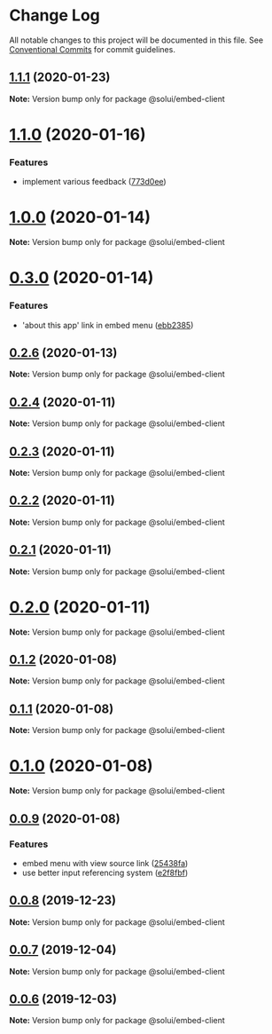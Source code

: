 # Change Log

All notable changes to this project will be documented in this file.
See [Conventional Commits](https://conventionalcommits.org) for commit guidelines.

## [1.1.1](https://github.com/solui/solui/compare/v1.1.0...v1.1.1) (2020-01-23)

**Note:** Version bump only for package @solui/embed-client





# [1.1.0](https://github.com/solui/solui/compare/v1.0.0...v1.1.0) (2020-01-16)


### Features

* implement various feedback ([773d0ee](https://github.com/solui/solui/commit/773d0ee3f50e40b92d1634356b8023ecf518f149))





# [1.0.0](https://github.com/solui/solui/compare/v0.3.0...v1.0.0) (2020-01-14)

**Note:** Version bump only for package @solui/embed-client





# [0.3.0](https://github.com/solui/solui/compare/v0.2.11...v0.3.0) (2020-01-14)


### Features

* 'about this app' link in embed menu ([ebb2385](https://github.com/solui/solui/commit/ebb2385d2e60dfab049637911ad7691cef4a600b))





## [0.2.6](https://github.com/solui/solui/compare/v0.2.5...v0.2.6) (2020-01-13)

**Note:** Version bump only for package @solui/embed-client





## [0.2.4](https://github.com/solui/solui/compare/v0.2.3...v0.2.4) (2020-01-11)

**Note:** Version bump only for package @solui/embed-client





## [0.2.3](https://github.com/solui/solui/compare/v0.2.2...v0.2.3) (2020-01-11)

**Note:** Version bump only for package @solui/embed-client





## [0.2.2](https://github.com/solui/solui/compare/v0.2.1...v0.2.2) (2020-01-11)

**Note:** Version bump only for package @solui/embed-client





## [0.2.1](https://github.com/solui/solui/compare/v0.2.0...v0.2.1) (2020-01-11)

**Note:** Version bump only for package @solui/embed-client





# [0.2.0](https://github.com/solui/solui/compare/v0.1.2...v0.2.0) (2020-01-11)

**Note:** Version bump only for package @solui/embed-client





## [0.1.2](https://github.com/solui/solui/compare/v0.1.1...v0.1.2) (2020-01-08)

**Note:** Version bump only for package @solui/embed-client





## [0.1.1](https://github.com/solui/solui/compare/v0.1.0...v0.1.1) (2020-01-08)

**Note:** Version bump only for package @solui/embed-client





# [0.1.0](https://github.com/solui/solui/compare/v0.0.9...v0.1.0) (2020-01-08)

**Note:** Version bump only for package @solui/embed-client





## [0.0.9](https://github.com/solui/solui/compare/v0.0.8...v0.0.9) (2020-01-08)


### Features

* embed menu with view source link ([25438fa](https://github.com/solui/solui/commit/25438fa))
* use better input referencing system ([e2f8fbf](https://github.com/solui/solui/commit/e2f8fbf))





## [0.0.8](https://github.com/solui/solui/compare/v0.0.7...v0.0.8) (2019-12-23)

**Note:** Version bump only for package @solui/embed-client





## [0.0.7](https://github.com/solui/solui/compare/v0.0.6...v0.0.7) (2019-12-04)

**Note:** Version bump only for package @solui/embed-client





## [0.0.6](https://github.com/solui/solui/compare/v0.0.5...v0.0.6) (2019-12-03)

**Note:** Version bump only for package @solui/embed-client
